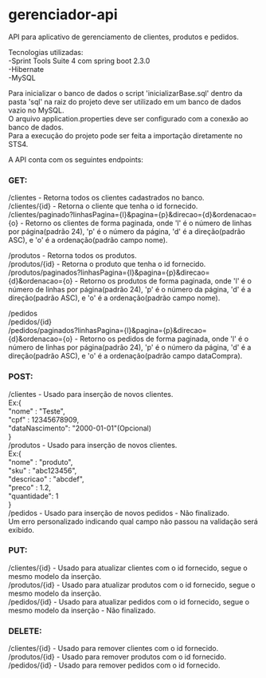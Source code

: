 # gerenciador-api

API para aplicativo de gerenciamento de clientes, produtos e pedidos.

Tecnologias utilizadas:\
-Sprint Tools Suite 4 com spring boot 2.3.0\
-Hibernate\
-MySQL

Para inicializar o banco de dados o script 'inicializarBase.sql' dentro da pasta 'sql' na raiz do projeto deve ser utilizado em um banco de dados vazio no MySQL.\
O arquivo application.properties deve ser configurado com a conexão ao banco de dados.\
Para a execução do projeto pode ser feita a importação diretamente no STS4.

A API conta com os seguintes endpoints:

### GET:
  /clientes - Retorna todos os clientes cadastrados no banco.\
  /clientes/{id} - Retorna o cliente que tenha o id fornecido.\
  /clientes/paginado?linhasPagina={l}&pagina={p}&direcao={d}&ordenacao={o} - Retorno os clientes de forma paginada, onde 'l' é o número de linhas por página(padrão 24), 'p' é o número da página, 'd' é a direção(padrão ASC), e 'o' é a ordenação(padrão campo nome).
  
  /produtos - Retorna todos os produtos.\
  /produtos/{id} - Retorna o produto que tenha o id fornecido.\
  /produtos/paginados?linhasPagina={l}&pagina={p}&direcao={d}&ordenacao={o} - Retorno os produtos de forma paginada, onde 'l' é o número de linhas por página(padrão 24), 'p' é o número da página, 'd' é a direção(padrão ASC), e 'o' é a ordenação(padrão campo nome).
  
  /pedidos\
  /pedidos/{id}\
  /pedidos/paginados?linhasPagina={l}&pagina={p}&direcao={d}&ordenacao={o} - Retorno os pedidos de forma paginada, onde 'l' é o número de linhas por página(padrão 24), 'p' é o número da página, 'd' é a direção(padrão ASC), e 'o' é a ordenação(padrão campo dataCompra).
  
### POST:
  /clientes - Usado para inserção de novos clientes.\
  Ex:{\
        "nome" : "Teste",\
        "cpf" : 12345678909,\
        "dataNascimento": "2000-01-01"(Opcional)\
      }\
  /produtos - Usado para inserção de novos clientes.\
  Ex:{\
	      "nome" : "produto",\
	      "sku" : "abc123456",\
	      "descricao" : "abcdef",\
	      "preco" : 1.2,\
	      "quantidade": 1\
      }\
  /pedidos - Usado para inserção de novos pedidos - Não finalizado.\
  Um erro personalizado indicando qual campo não passou na validação será exibido.
  
### PUT:
  /clientes/{id} - Usado para atualizar clientes com o id fornecido, segue o mesmo modelo da inserção.\
  /produtos/{id} - Usado para atualizar produtos com o id fornecido, segue o mesmo modelo da inserção.\
  /pedidos/{id} - Usado para atualizar pedidos com o id fornecido, segue o mesmo modelo da inserção - Não finalizado.
  
### DELETE:
  /clientes/{id} - Usado para remover clientes com o id fornecido.\
  /produtos/{id} - Usado para remover produtos com o id fornecido.\
  /pedidos/{id} - Usado para remover pedidos com o id fornecido.
